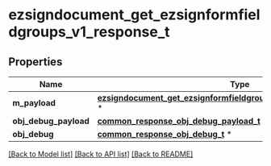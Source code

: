 # ezsigndocument_get_ezsignformfieldgroups_v1_response_t

## Properties
Name | Type | Description | Notes
------------ | ------------- | ------------- | -------------
**m_payload** | [**ezsigndocument_get_ezsignformfieldgroups_v1_response_m_payload_t**](ezsigndocument_get_ezsignformfieldgroups_v1_response_m_payload.md) \* |  | 
**obj_debug_payload** | [**common_response_obj_debug_payload_t**](common_response_obj_debug_payload.md) \* |  | [optional] 
**obj_debug** | [**common_response_obj_debug_t**](common_response_obj_debug.md) \* |  | [optional] 

[[Back to Model list]](../README.md#documentation-for-models) [[Back to API list]](../README.md#documentation-for-api-endpoints) [[Back to README]](../README.md)


